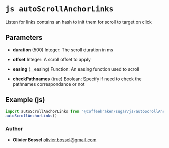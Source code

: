 


<!-- @namespace    sugar.js.dom -->
<!-- @name    autoScrollAnchorLinks -->

# ```js autoScrollAnchorLinks ```


Listen for links contains an hash to init them for scroll to target on click

## Parameters

- **duration** (500) Integer: The scroll duration in ms

- **offset**  Integer: A scroll offset to apply

- **easing** (__easing) Function: An easing function used to scroll

- **checkPathnames** (true) Boolean: Specify if need to check the pathnames correspondance or not



## Example (js)

```js
import autoScrollAnchorLinks from '@coffeekraken/sugar/js/autoScrollAnchorLinks'
autoScrollAnchorLinks()
```


### Author
- **Olivier Bossel** <a href="mailto:olivier.bossel@gmail.com">olivier.bossel@gmail.com</a> 



